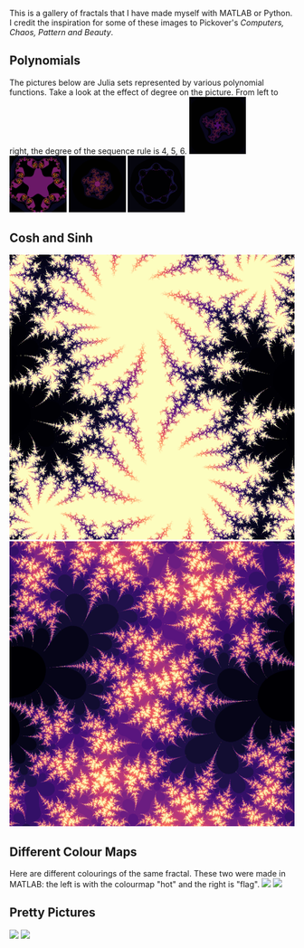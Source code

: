 
This is a gallery of fractals that I have made myself with MATLAB or Python. 
I credit the inspiration for some of these images to Pickover's <i>Computers, Chaos, Pattern and Beauty</i>.

<h2>Polynomials</h2>
The pictures below are Julia sets represented by various polynomial functions.
Take a look at the effect of degree on the picture. From left to right, the degree of the sequence rule is 4, 5, 6.

<img src="\images\four.png" width=20%>
<img src="\images\fivehires.png" width=20%>
<img src="\images\sixhires.png" width=20%>
<img src="\images\seven.png" width=20%>
	
<h2>Cosh and Sinh</h2>
<img src="\images\(cmath.cosh(z))+complex(0,-0.9).png">	
<img src="\images\(cmath.cosh(z))+complex(0.4,0.6).png">

<h2>Different Colour Maps</h2>
Here are different colourings of the same fractal. 
These two were made in MATLAB: the left is with the colourmap "hot" and the right is "flag".
<img src="\images\cosh(z) + complex(0.1,-0.6).png">
<img src="\images\flag.png">

<h2>Pretty Pictures</h2>
<img src="\images\flowers.png">
<img src="\images\conj(z).cosh(z).^2 + complex(-0.08,0.0156).png">
